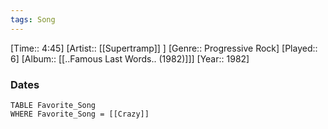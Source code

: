```yaml
---
tags: Song  
---
```

[Time:: 4:45]
[Artist:: [[Supertramp]] ]
[Genre:: Progressive Rock]
[Played:: 6]
[Album:: [[..Famous Last Words.. (1982)]]]
[Year:: 1982]
### Dates
````dataview
TABLE Favorite_Song
WHERE Favorite_Song = [[Crazy]]
````